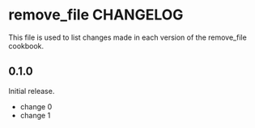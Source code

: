 # remove_file CHANGELOG

This file is used to list changes made in each version of the remove_file cookbook.

## 0.1.0

Initial release.

- change 0
- change 1
